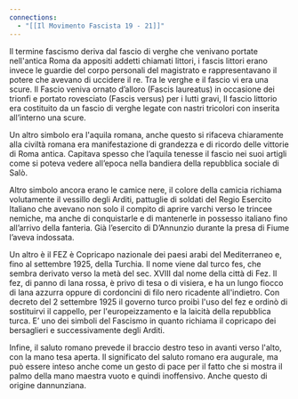 ```yaml
---
connections:
  - "[[Il Movimento Fascista 19 - 21]]"
---
```

Il termine fascismo deriva dal fascio di verghe che venivano portate nell'antica Roma  da appositi addetti chiamati littori, i fascis littori erano invece le guardie del corpo personali del magistrato e rappresentavano il potere che avevano di uccidere il re. Tra le verghe e il fascio vi era una scure. Il Fascio veniva ornato d’alloro (Fascis laureatus) in occasione dei trionfi e portato rovesciato (Fascis versus) per i lutti gravi, Il fascio littorio era costituito da un fascio di verghe legate con nastri tricolori con inserita all’interno una scure.

Un altro simbolo era l'aquila romana, anche questo si rifaceva chiaramente alla civiltà romana era manifestazione di grandezza e di ricordo delle vittorie di Roma antica. Capitava spesso che l’aquila tenesse il fascio nei suoi artigli come si poteva vedere all’epoca nella bandiera della repubblica sociale di Salò.

Altro simbolo ancora erano le camice nere, il colore della camicia richiama volutamente il vessillo degli Arditi, pattuglie di soldati del Regio Esercito Italiano che
avevano non solo il compito di aprire varchi verso le trincee nemiche, ma anche di conquistarle e di mantenerle in possesso italiano fino all’arrivo della fanteria. Già l’esercito di D’Annunzio durante la presa di Fiume l’aveva indossata.

Un altro è il FEZ è Copricapo nazionale dei paesi arabi del Mediterraneo e, fino al settembre 1925, della Turchia. Il nome viene dal
turco fes, che sembra derivato verso la metà del sec. XVIII dal nome della città di Fez. Il fez, di panno di lana rossa, è privo di tesa o di visiera, e ha un lungo fiocco di lana azzurra oppure di cordoncini di filo nero ricadente all'indietro. Con decreto del 2 settembre 1925 il governo turco proibì l'uso del fez e ordinò di
sostituirvi il cappello, per l'europeizzamento e la laicità della repubblica turca. E’ uno dei simboli del Fascismo in quanto richiama il copricapo dei bersaglieri e successivamente degli Arditi.

Infine, il saluto romano prevede il braccio destro teso in avanti verso l'alto, con la mano tesa aperta. Il significato del saluto romano era augurale, ma può essere inteso anche come un gesto di pace per il fatto che si mostra il palmo della mano maestra vuoto e quindi inoffensivo. Anche questo di origine dannunziana.